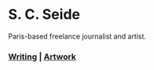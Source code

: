 # S. C. Seide

Paris-based freelance journalist and artist.

### [Writing](/pages/writing.md) | [Artwork](/pages/artwork.md)
